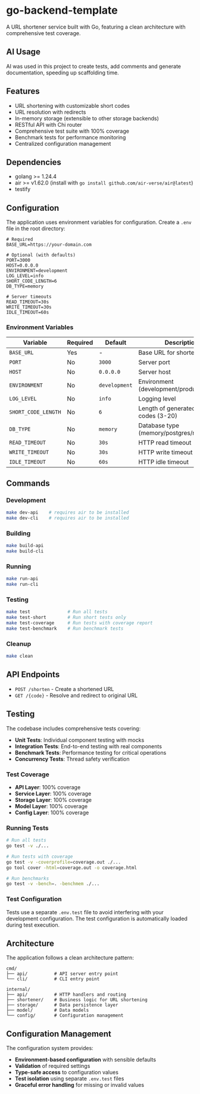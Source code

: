 # go-backend-template

A URL shortener service built with Go, featuring a clean architecture with comprehensive test coverage.

## AI Usage

AI was used in this project to create tests, add comments and generate documentation, speeding up scaffolding time.

## Features

- URL shortening with customizable short codes
- URL resolution with redirects
- In-memory storage (extensible to other storage backends)
- RESTful API with Chi router
- Comprehensive test suite with 100% coverage
- Benchmark tests for performance monitoring
- Centralized configuration management

## Dependencies

- golang >= 1.24.4
- air >= v1.62.0 (install with `go install github.com/air-verse/air@latest`)
- testify

## Configuration

The application uses environment variables for configuration. Create a `.env` file in the root directory:

```env
# Required
BASE_URL=https://your-domain.com

# Optional (with defaults)
PORT=3000
HOST=0.0.0.0
ENVIRONMENT=development
LOG_LEVEL=info
SHORT_CODE_LENGTH=6
DB_TYPE=memory

# Server timeouts
READ_TIMEOUT=30s
WRITE_TIMEOUT=30s
IDLE_TIMEOUT=60s
```

### Environment Variables

| Variable | Required | Default | Description |
|----------|----------|---------|-------------|
| `BASE_URL` | Yes | - | Base URL for shortened links |
| `PORT` | No | `3000` | Server port |
| `HOST` | No | `0.0.0.0` | Server host |
| `ENVIRONMENT` | No | `development` | Environment (development/production/test) |
| `LOG_LEVEL` | No | `info` | Logging level |
| `SHORT_CODE_LENGTH` | No | `6` | Length of generated short codes (3-20) |
| `DB_TYPE` | No | `memory` | Database type (memory/postgres/redis) |
| `READ_TIMEOUT` | No | `30s` | HTTP read timeout |
| `WRITE_TIMEOUT` | No | `30s` | HTTP write timeout |
| `IDLE_TIMEOUT` | No | `60s` | HTTP idle timeout |

## Commands

### Development
```sh
make dev-api    # requires air to be installed
make dev-cli    # requires air to be installed
```

### Building
```sh
make build-api
make build-cli
```

### Running
```sh
make run-api
make run-cli
```

### Testing
```sh
make test              # Run all tests
make test-short        # Run short tests only
make test-coverage     # Run tests with coverage report
make test-benchmark    # Run benchmark tests
```

### Cleanup
```sh
make clean
```

## API Endpoints

- `POST /shorten` - Create a shortened URL
- `GET /{code}` - Resolve and redirect to original URL

## Testing

The codebase includes comprehensive tests covering:

- **Unit Tests**: Individual component testing with mocks
- **Integration Tests**: End-to-end testing with real components
- **Benchmark Tests**: Performance testing for critical operations
- **Concurrency Tests**: Thread safety verification

### Test Coverage

- **API Layer**: 100% coverage
- **Service Layer**: 100% coverage  
- **Storage Layer**: 100% coverage
- **Model Layer**: 100% coverage
- **Config Layer**: 100% coverage

### Running Tests

```sh
# Run all tests
go test -v ./...

# Run tests with coverage
go test -v -coverprofile=coverage.out ./...
go tool cover -html=coverage.out -o coverage.html

# Run benchmarks
go test -v -bench=. -benchmem ./...
```

### Test Configuration

Tests use a separate `.env.test` file to avoid interfering with your development configuration. The test configuration is automatically loaded during test execution.

## Architecture

The application follows a clean architecture pattern:

```
cmd/
├── api/          # API server entry point
└── cli/          # CLI entry point

internal/
├── api/          # HTTP handlers and routing
├── shortener/    # Business logic for URL shortening
├── storage/      # Data persistence layer
├── model/        # Data models
└── config/       # Configuration management
```

## Configuration Management

The configuration system provides:

- **Environment-based configuration** with sensible defaults
- **Validation** of required settings
- **Type-safe access** to configuration values
- **Test isolation** using separate `.env.test` files
- **Graceful error handling** for missing or invalid values